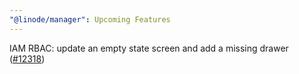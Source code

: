 ```yaml
---
"@linode/manager": Upcoming Features
---
```


IAM RBAC: update an empty state screen and add a missing drawer ([#12318](https://github.com/linode/manager/pull/12318))
